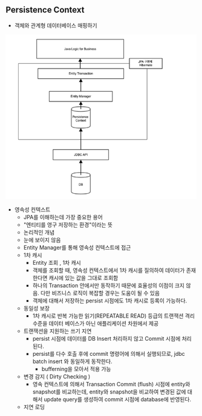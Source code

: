 ## **Persistence Context**

- 객체와 관계형 데이터베이스 매핑하기
    
![JPA Structure](https://github.com/keepinmindsh/tech-course/blob/main/assets/jpa_sturucture.png)

- 영속성 컨텍스트
    - JPA를 이해하는데 가장 중요한 용어
    - "엔티티를 영구 저장하는 환경"이라는 뜻
    - 논리적인 개념
    - 눈에 보이지 않음
    - Entity Manager를 통해 영속성 컨텍스트에 접근
    - 1차 캐시
        - Entity 조회 , 1차 캐시
        - 객체를 조회할 때, 영속성 컨텍스트에서 1차 캐시를 질의하여 데이터가 존재한다면 캐시에 있는 값을 그대로 조회함
        - 하나의 Transaction 안에서만 동작하기 때문에 효율성의 이점이 크지 않음. 다만 비즈니스 로직이 복잡할 경우는 도움이 될 수 있음
        - 객체에 대해서 저장하는 persist 시점에도 1차 캐시로 등록이 가능하다.
    - 동일성 보장
        - 1차 캐시로 반복 가능한 읽기(REPEATABLE READ) 등급의 트랜잭션 격리 수준을 데이터 베이스가 아닌 애플리케이션 차원에서 제공
    - 트랜잭션을 지원하는 쓰기 지연
        - persist 시점에 데이터를 DB Insert 처리하지 않고 Commit 시점에 처리된다.
        - persist를 다수 호출 후에 commit 명령어에 의해서 실행되므로, jdbc batch insert 와 동일하게 동작한다.
            - bufferning을 모아서 적용 가능
    - 변경 감지 ( Dirty Checking )
        - 영속 컨텍스트에 의해서 Transaction Commit (flush) 시점에 entity와 snapshot를 비교하는데,
          entity와 snapshot을 비교하여 변경된 값에 대해서 update query를 생성하여 commit 시점에 database에 반영된다.
    - 지연 로딩 
